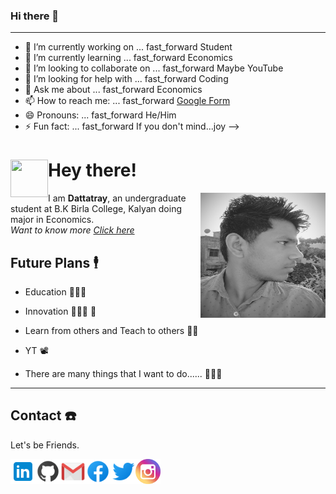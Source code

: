 ### Hi there 👋
-------

- 🔭 I’m currently working on ... fast_forward Student
- 🌱 I’m currently learning ... fast_forward Economics
- 👯 I’m looking to collaborate on ... fast_forward Maybe YouTube
- 🤔 I’m looking for help with ... fast_forward Coding
- 💬 Ask me about ... fast_forward Economics
- 📫 How to reach me: ... fast_forward [Google Form](https://surveyheart.com/form/5e7d9e334bcc5e6e06a95a2b#welcome)
- 😄 Pronouns: ... fast_forward He/Him
- ⚡ Fun fact: ... fast_forward If you don't mind...joy
-->
# Hey there!  <img src="https://user-images.githubusercontent.com/34706326/87240698-80b8dc00-c439-11ea-886c-747fb2f74952.gif" align = left width="60" height="60"> 
<img src="https://github.com/Dattatray-Dagale/Dattatray-Dagale/blob/main/images/social/about_me.png" align=right width="200" height="200">

I am **Dattatray**, an undergraduate student at B.K Birla College, Kalyan doing major in Economics. \
_Want to know more [Click here](https://dattatray-dagale.github.io/)_

## Future Plans 🕴 

- Education 👨🏼‍🎓 

- Innovation 🕵🏼‍♂️ 🔎

- Learn from others and Teach to others 🕺🏼 

- YT 📽 

- There are many things that I want to do...... 🤹🤹🤹

---

## Contact ☎️ 
Let's be Friends.

  <a href="https://www.linkedin.com/in/dattatray-dagale-962135181"><img align="left" alt="Dattatray Dagale| Linkedin" width="40px" src="https://github.com/Dattatray-Dagale/Dattatray-Dagale/blob/main/images/social/linkedin.png" /></a>
 
  <a href="https://github.com/Dattatray-Dagale"><img align="left" alt="Dattatray Dagale| GitHub" width="40px" src="https://github.com/Dattatray-Dagale/Dattatray-Dagale/blob/main/images/social/github.png" /></a>
  
   <a href="mailto:dattatraydagale98@gmail.com"><img align="left" alt="Dattatray Dagale| Email" width="40px" src="https://github.com/Dattatray-Dagale/Dattatray-Dagale/blob/main/images/social/email.png" /></a>

 
  <a href="https://www.facebook.com/DattatrayDagale1"><img align="left" alt="Dattatray Dagale| Facebook" width="40px" src="https://github.com/Dattatray-Dagale/Dattatray-Dagale/blob/main/images/social/facebook.png" /></a>
  
   <a href="https://mobile.twitter.com/DattatrayDagale"><img align="left" alt="Dattatray Dagale| Twitter" width="40px" src="https://github.com/Dattatray-Dagale/Dattatray-Dagale/blob/main/images/social/twitter.png" /></a>

<a href="https://www.instagram.com/dattatray_dagale/"><img align="left" alt="Dattatray Dagale| Twitter" width="40px" src="https://github.com/Dattatray-Dagale/Dattatray-Dagale/blob/main/images/social/insta.png" /></a>
